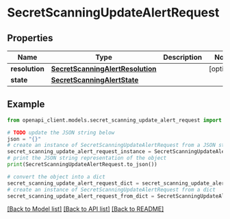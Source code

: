 # SecretScanningUpdateAlertRequest


## Properties

Name | Type | Description | Notes
------------ | ------------- | ------------- | -------------
**resolution** | [**SecretScanningAlertResolution**](SecretScanningAlertResolution.md) |  | [optional] 
**state** | [**SecretScanningAlertState**](SecretScanningAlertState.md) |  | 

## Example

```python
from openapi_client.models.secret_scanning_update_alert_request import SecretScanningUpdateAlertRequest

# TODO update the JSON string below
json = "{}"
# create an instance of SecretScanningUpdateAlertRequest from a JSON string
secret_scanning_update_alert_request_instance = SecretScanningUpdateAlertRequest.from_json(json)
# print the JSON string representation of the object
print(SecretScanningUpdateAlertRequest.to_json())

# convert the object into a dict
secret_scanning_update_alert_request_dict = secret_scanning_update_alert_request_instance.to_dict()
# create an instance of SecretScanningUpdateAlertRequest from a dict
secret_scanning_update_alert_request_from_dict = SecretScanningUpdateAlertRequest.from_dict(secret_scanning_update_alert_request_dict)
```
[[Back to Model list]](../README.md#documentation-for-models) [[Back to API list]](../README.md#documentation-for-api-endpoints) [[Back to README]](../README.md)


